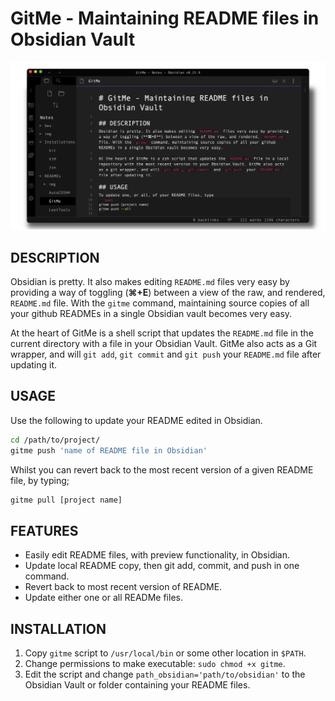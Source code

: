 # GitMe - Maintaining README files in Obsidian Vault

![obsidian](img/obsidian.png)

## DESCRIPTION
Obsidian is pretty. It also makes editing `README.md` files very easy by providing a way of toggling (**⌘+E**) between a view of the raw, and rendered, `README.md` file. With the `gitme` command, maintaining source copies of all your github READMEs in a single Obsidian vault becomes very easy.

At the heart of GitMe is a shell script that updates the `README.md` file in the current directory with a file in your Obsidian Vault. GitMe also acts as a Git wrapper, and will `git add`, `git commit` and `git push` your `README.md` file after updating it.

## USAGE
Use the following to update your README edited in Obsidian.
```bash
cd /path/to/project/
gitme push 'name of README file in Obsidian'
```

Whilst you can revert back to the most recent version of a given README file, by typing;
```bash
gitme pull [project name]
```

## FEATURES
* Easily edit README files, with preview functionality, in Obsidian.
* Update local README copy, then git add, commit, and push in one command.
* Revert back to most recent version of README.
* Update either one or all READMe files.

## INSTALLATION
1. Copy `gitme` script to `/usr/local/bin` or some other location in `$PATH`.
2. Change permissions to make executable: `sudo chmod +x gitme`.
3. Edit the script and change `path_obsidian='path/to/obsidian'` to the Obsidian Vault or folder containing your README files.